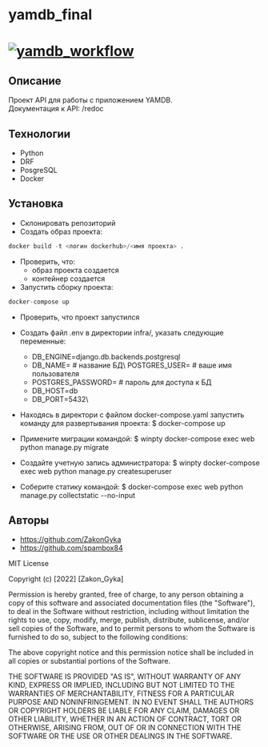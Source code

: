# yamdb_final
# [![yamdb_workflow](https://github.com/ZakonGyka/yamdb_final/actions/workflows/yamdb_workflow.yml/badge.svg)](https://github.com/ZakonGyka/yamdb_final/actions/workflows/yamdb_workflow.yml)
## Описание
Проект API для работы с приложением YAMDB.                
Документация к API: /redoc
## Технологии
- Python
- DRF
- PosgreSQL
- Docker
## Установка
- Склонировать репозиторий
- Создать образ проекта: 
```Python
docker build -t <логин dockerhub>/<имя проекта> .
```
- Проверить, что:
    - образ проекта создается
    - контейнер создается
- Запустить сборку проекта:
```Python
docker-compose up
```
- Проверить, что проект запустился

- Создать файл .env  в директории infra/, указать следующие переменные:
  - DB_ENGINE=django.db.backends.postgresql
  - DB_NAME= # название БД\ POSTGRES_USER= # ваше имя пользователя
  - POSTGRES_PASSWORD= # пароль для доступа к БД
  - DB_HOST=db
  - DB_PORT=5432\
- Находясь в директори с файлом docker-compose.yaml запустить команду для развертывания проекта: $ docker-compose up
- Примените миграции командой: $ winpty docker-compose exec web python manage.py migrate
- Создайте учетную запись администратора: $ winpty docker-compose exec web python manage.py createsuperuser
- Соберите статику командой: $ docker-compose exec web python manage.py collectstatic --no-input
## Авторы
- https://github.com/ZakonGyka
- https://github.com/spambox84

MIT License

Copyright (c) [2022] [Zakon_Gyka]

Permission is hereby granted, free of charge, to any person obtaining a copy
of this software and associated documentation files (the "Software"), to deal
in the Software without restriction, including without limitation the rights
to use, copy, modify, merge, publish, distribute, sublicense, and/or sell
copies of the Software, and to permit persons to whom the Software is
furnished to do so, subject to the following conditions:

The above copyright notice and this permission notice shall be included in all
copies or substantial portions of the Software.

THE SOFTWARE IS PROVIDED "AS IS", WITHOUT WARRANTY OF ANY KIND, EXPRESS OR
IMPLIED, INCLUDING BUT NOT LIMITED TO THE WARRANTIES OF MERCHANTABILITY,
FITNESS FOR A PARTICULAR PURPOSE AND NONINFRINGEMENT. IN NO EVENT SHALL THE
AUTHORS OR COPYRIGHT HOLDERS BE LIABLE FOR ANY CLAIM, DAMAGES OR OTHER
LIABILITY, WHETHER IN AN ACTION OF CONTRACT, TORT OR OTHERWISE, ARISING FROM,
OUT OF OR IN CONNECTION WITH THE SOFTWARE OR THE USE OR OTHER DEALINGS IN THE
SOFTWARE.
